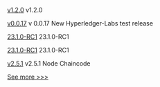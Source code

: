 
[v1.2.0](https://github.com/hyperledger/firefly-common/releases/tag/v1.2.0) v1.2.0

[v0.0.17](https://github.com/hyperledger-labs/microfab/releases/tag/v0.0.17) v 0.0.17 New Hyperledger-Labs test release

[23.1.0-RC1](https://github.com/hyperledger/besu/releases/tag/23.1.0-RC1) 23.1.0-RC1

[23.1.0-RC1](https://github.com/hyperledger/besu-docs/releases/tag/23.1.0-RC1) 23.1.0-RC1

[v2.5.1](https://github.com/hyperledger/fabric-chaincode-node/releases/tag/v2.5.1) v2.5.1 Node Chaincode


[See more >>>](https://start-here.hyperledger.org/releases)
